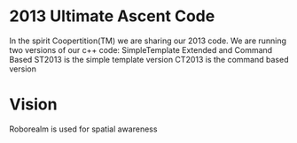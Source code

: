2013 Ultimate Ascent Code
==========================
In the spirit Coopertition(TM) we are sharing our 2013 code.
We are running two versions of our c++ code: SimpleTemplate Extended and Command Based
ST2013 is the simple template version
CT2013 is the command based version

Vision
======
Roborealm is used for spatial awareness 